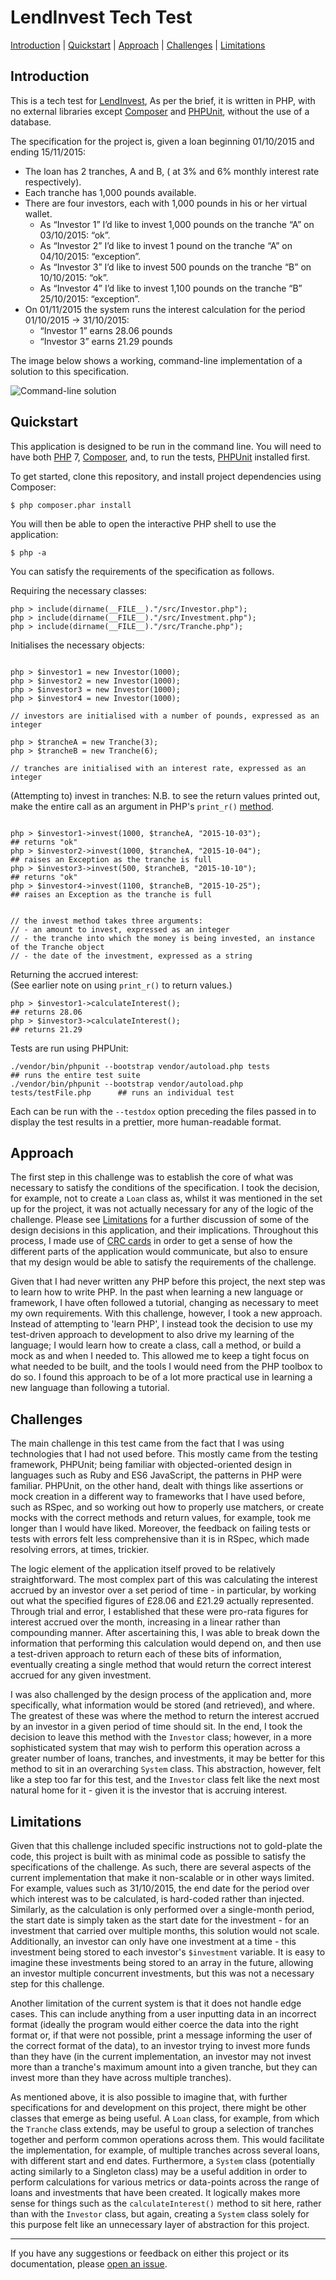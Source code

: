 # LendInvest Tech Test

[Introduction](#introduction) | [Quickstart](#quickstart) | [Approach](#approach) | [Challenges](#challenges) | [Limitations](#limitations)

## Introduction

This is a tech test for [LendInvest](https://www.lendinvest.com/), As per the brief, it is written in PHP, with no external libraries except [Composer](https://getcomposer.org/) and [PHPUnit](https://phpunit.de/), without the use of a database.

The specification for the project is, given a loan beginning 01/10/2015 and ending 15/11/2015:
  - The loan has 2 tranches, A and B, ( at 3% and 6% monthly interest rate respectively).
  - Each tranche has 1,000 pounds available.
  - There are four investors, each with 1,000 pounds in his or her virtual wallet.
    - As “Investor 1” I’d like to invest 1,000 pounds on the tranche “A” on 03/10/2015: “ok”.
    - As “Investor 2” I’d like to invest 1 pound on the tranche “A” on 04/10/2015: “exception”.
    - As “Investor 3” I’d like to invest 500 pounds on the tranche “B” on 10/10/2015: “ok”.
    - As “Investor 4” I’d like to invest 1,100 pounds on the tranche “B” 25/10/2015: “exception”.
  - On 01/11/2015 the system runs the interest calculation for the period 01/10/2015 -> 31/10/2015:
    - “Investor 1” earns 28.06 pounds
    - “Investor 3” earns 21.29 pounds

  The image below shows a working, command-line implementation of a solution to this specification.

  ![Command-line solution](readme_images/solution.png)



## Quickstart

This application is designed to be run in the command line. You will need to have both [PHP](http://www.php.net/) 7, [Composer](https://getcomposer.org/), and, to run the tests, [PHPUnit](https://phpunit.de/) installed first.

To get started, clone this repository, and install project dependencies using Composer:

```
$ php composer.phar install
```

You will then be able to open the interactive PHP shell to use the application:

```
$ php -a
```

You can satisfy the requirements of the specification as follows.

Requiring the necessary classes:

```
php > include(dirname(__FILE__)."/src/Investor.php");      
php > include(dirname(__FILE__)."/src/Investment.php");
php > include(dirname(__FILE__)."/src/Tranche.php");
```
Initialises the necessary objects:
```

php > $investor1 = new Investor(1000);         
php > $investor2 = new Investor(1000);
php > $investor3 = new Investor(1000);
php > $investor4 = new Investor(1000);

// investors are initialised with a number of pounds, expressed as an integer

php > $trancheA = new Tranche(3);
php > $trancheB = new Tranche(6);

// tranches are initialised with an interest rate, expressed as an integer
```

(Attempting to) invest in tranches:
N.B. to see the  return values printed out, make the entire call as an argument in PHP's `print_r()` [method](http://php.net/manual/en/function.print-r.php).
```

php > $investor1->invest(1000, $trancheA, "2015-10-03");                     ## returns "ok"
php > $investor2->invest(1000, $trancheA, "2015-10-04");                     ## raises an Exception as the tranche is full
php > $investor3->invest(500, $trancheB, "2015-10-10");                      ## returns "ok"
php > $investor4->invest(1100, $trancheB, "2015-10-25");                     ## raises an Exception as the tranche is full


// the invest method takes three arguments:
// - an amount to invest, expressed as an integer
// - the tranche into which the money is being invested, an instance of the Tranche object
// - the date of the investment, expressed as a string
```
Returning the accrued interest:   
(See earlier note on using `print_r()` to return values.)
```
php > $investor1->calculateInterest();                                       ## returns 28.06
php > $investor3->calculateInterest();                                       ## returns 21.29
```

Tests are run using PHPUnit:
```
./vendor/bin/phpunit --bootstrap vendor/autoload.php tests                   ## runs the entire test suite
./vendor/bin/phpunit --bootstrap vendor/autoload.php tests/testFile.php      ## runs an individual test
```
Each can be run with the `--testdox` option preceding the files passed in to display the test results in a prettier, more human-readable format.


## Approach

The first step in this challenge was to establish the core of what was necessary to satisfy the conditions of the specification. I took the decision, for example, not to create a `Loan` class as, whilst it was mentioned in the set up for the project, it was not actually necessary for any of the logic of the challenge. Please see [Limitations](#limitations) for a further discussion of some of the design decisions in this application, and their implications. Throughout this process, I made use of [CRC cards](https://en.wikipedia.org/wiki/Class-responsibility-collaboration_card) in order to get a sense of how the different parts of the application would communicate, but also to ensure that my design would be able to satisfy the requirements of the challenge.

Given that I had never written any PHP before this project, the next step was to learn how to write PHP. In the past when learning a new language or framework, I have often followed a tutorial, changing as necessary to meet my own requirements. With this challenge, however, I took a new approach. Instead of attempting to 'learn PHP', I instead took the decision to use my test-driven approach to development to also drive my learning of the language; I would learn how to create a class, call a method, or build a mock as and when I needed to. This allowed me to keep a tight focus on what needed to be built, and the tools I would need from the PHP toolbox to do so. I found this approach to be of a lot more practical use in learning a new language than following a tutorial.


## Challenges

The main challenge in this test came from the fact that I was using technologies that I had not used before. This mostly came from the testing framework, PHPUnit; being familiar with objected-oriented design in languages such as Ruby and ES6 JavaScript, the patterns in PHP were familiar. PHPUnit, on the other hand, dealt with things like assertions or mock creation in a different way to frameworks that I have used before, such as RSpec, and so working out how to properly use matchers, or create mocks with the correct methods and return values, for example, took me longer than I would have liked. Moreover, the feedback on failing tests or tests with errors felt less comprehensive than it is in RSpec, which made resolving errors, at times, trickier.

The logic element of the application itself proved to be relatively straightforward. The most complex part of this was calculating the interest accrued by an investor over a set period of time - in particular, by working out what the specified figures of £28.06 and £21.29 actually represented. Through trial and error, I established that these were pro-rata figures for interest accrued over the month, increasing in a linear rather than compounding manner. After ascertaining this, I was able to break down the information that performing this calculation would depend on, and then use a test-driven approach to return each of these bits of information, eventually creating a single method that would return the correct interest accrued for any given investment.

I was also challenged by the design process of the application and, more specifically, what information would be stored (and retrieved), and where. The greatest of these was where the method to return the interest accrued by an investor in a given period of time should sit. In the end, I took the decision to leave this method with the `Investor` class; however, in a more sophisticated system that may wish to perform this operation across a greater number of loans, tranches, and investments, it may be better for this method to sit in an overarching `System` class. This abstraction, however, felt like a step too far for this test, and the `Investor` class felt like the next most natural home for it - given it is the investor that is accruing interest.



## Limitations

Given that this challenge included specific instructions not to gold-plate the code, this project is built with as minimal code as possible to satisfy the specifications of the challenge. As such, there are several aspects of the current implementation that make it non-scalable or in other ways limited. For example, values such as 31/10/2015, the end date for the period over which interest was to be calculated, is hard-coded rather than injected. Similarly, as the calculation is only performed over a single-month period, the start date is simply taken as the start date for the investment - for an investment that carried over multiple months, this solution would not scale. Additionally, an investor can only have one investment at a time - this investment being stored to each investor's `$investment` variable. It is easy to imagine these investments being stored to an array in the future, allowing an investor multiple concurrent investments, but this was not a necessary step for this challenge.

Another limitation of the current system is that it does not handle edge cases. This can include anything from a user inputting data in an incorrect format (ideally the program would either coerce the data into the right format or, if that were not possible, print a message informing the user of the correct format of the data), to an investor trying to invest more funds than they have (in the current implementation, an investor may not invest more than a tranche's maximum amount into a given tranche, but they can invest more than they have across multiple tranches).

As mentioned above, it is also possible to imagine that, with further specifications for and development on this project, there might be other classes that emerge as being useful. A `Loan` class, for example, from which the `Tranche` class extends, may be useful to group a selection of tranches together and perform common operations across them. This would facilitate the implementation, for example, of multiple tranches across several loans, with different start and end dates. Furthermore, a `System` class (potentially acting similarly to a Singleton class) may be a useful addition in order to perform calculations for various metrics or data-points across the range of loans and investments that have been created. It logically makes more sense for things such as the `calculateInterest()` method to sit here, rather than with the `Investor` class, but again, creating a `System` class solely for this purpose felt like an unnecessary layer of abstraction for this project.


-----------
If you have any suggestions or feedback on either this project or its documentation, please [open an issue](https://github.com/peterwdj/lendinvest-tech-test/issues/new).
